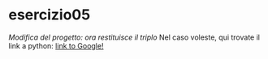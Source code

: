 # esercizio05
_Modifica del progetto: ora restituisce il triplo_
Nel caso voleste, qui trovate il link a python: [link to Google!](https://www.w3schools.com/python/default.asp)